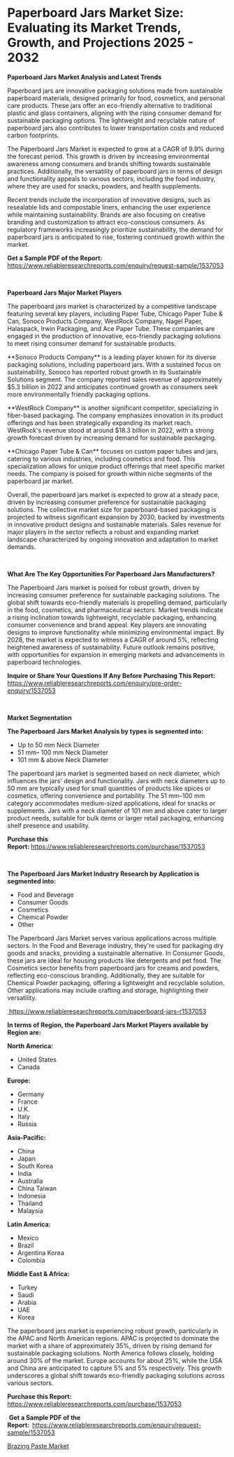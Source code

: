 <p><h1>Paperboard Jars Market Size: Evaluating its Market Trends, Growth, and Projections 2025 - 2032</h1></p><p><strong>Paperboard Jars Market Analysis and Latest Trends</strong></p>
<p><p>Paperboard jars are innovative packaging solutions made from sustainable paperboard materials, designed primarily for food, cosmetics, and personal care products. These jars offer an eco-friendly alternative to traditional plastic and glass containers, aligning with the rising consumer demand for sustainable packaging options. The lightweight and recyclable nature of paperboard jars also contributes to lower transportation costs and reduced carbon footprints.</p><p>The Paperboard Jars Market is expected to grow at a CAGR of 9.9% during the forecast period. This growth is driven by increasing environmental awareness among consumers and brands shifting towards sustainable practices. Additionally, the versatility of paperboard jars in terms of design and functionality appeals to various sectors, including the food industry, where they are used for snacks, powders, and health supplements.</p><p>Recent trends include the incorporation of innovative designs, such as resealable lids and compostable liners, enhancing the user experience while maintaining sustainability. Brands are also focusing on creative branding and customization to attract eco-conscious consumers. As regulatory frameworks increasingly prioritize sustainability, the demand for paperboard jars is anticipated to rise, fostering continued growth within the market.</p></p>
<p><strong>Get a Sample PDF of the Report:&nbsp;</strong> <a href="https://www.reliableresearchreports.com/enquiry/request-sample/1537053?utm_campaign=3111&utm_medium=2&utm_source=Github&utm_content=ia&utm_term=02042025&utm_id=paperboard-jars">https://www.reliableresearchreports.com/enquiry/request-sample/1537053</a></p>
<p>&nbsp;</p>
<p><strong>Paperboard Jars Major Market Players</strong></p>
<p><p>The paperboard jars market is characterized by a competitive landscape featuring several key players, including Paper Tube, Chicago Paper Tube & Can, Sonoco Products Company, WestRock Company, Nagel Paper, Halaspack, Irwin Packaging, and Ace Paper Tube. These companies are engaged in the production of innovative, eco-friendly packaging solutions to meet rising consumer demand for sustainable products.</p><p>**Sonoco Products Company** is a leading player known for its diverse packaging solutions, including paperboard jars. With a sustained focus on sustainability, Sonoco has reported robust growth in its Sustainable Solutions segment. The company reported sales revenue of approximately $5.3 billion in 2022 and anticipates continued growth as consumers seek more environmentally friendly packaging options.</p><p>**WestRock Company** is another significant competitor, specializing in fiber-based packaging. The company emphasizes innovation in its product offerings and has been strategically expanding its market reach. WestRock's revenue stood at around $18.3 billion in 2022, with a strong growth forecast driven by increasing demand for sustainable packaging.</p><p>**Chicago Paper Tube & Can** focuses on custom paper tubes and jars, catering to various industries, including cosmetics and food. This specialization allows for unique product offerings that meet specific market needs. The company is poised for growth within niche segments of the paperboard jar market.</p><p>Overall, the paperboard jars market is expected to grow at a steady pace, driven by increasing consumer preference for sustainable packaging solutions. The collective market size for paperboard-based packaging is projected to witness significant expansion by 2030, backed by investments in innovative product designs and sustainable materials. Sales revenue for major players in the sector reflects a robust and expanding market landscape characterized by ongoing innovation and adaptation to market demands.</p></p>
<p>&nbsp;</p>
<p><strong>What Are The Key Opportunities For Paperboard Jars Manufacturers?</strong></p>
<p><p>The Paperboard Jars market is poised for robust growth, driven by increasing consumer preference for sustainable packaging solutions. The global shift towards eco-friendly materials is propelling demand, particularly in the food, cosmetics, and pharmaceutical sectors. Market trends indicate a rising inclination towards lightweight, recyclable packaging, enhancing consumer convenience and brand appeal. Key players are innovating designs to improve functionality while minimizing environmental impact. By 2028, the market is expected to witness a CAGR of around 5%, reflecting heightened awareness of sustainability. Future outlook remains positive, with opportunities for expansion in emerging markets and advancements in paperboard technologies.</p></p>
<p><strong>Inquire or Share Your Questions If Any Before Purchasing This Report:</strong> <a href="https://www.reliableresearchreports.com/enquiry/pre-order-enquiry/1537053?utm_campaign=3111&utm_medium=2&utm_source=Github&utm_content=ia&utm_term=02042025&utm_id=paperboard-jars">https://www.reliableresearchreports.com/enquiry/pre-order-enquiry/1537053</a></p>
<p>&nbsp;</p>
<p><strong>Market Segmentation</strong></p>
<p><strong>The Paperboard Jars Market Analysis by types is segmented into:</strong></p>
<p><ul><li>Up to 50 mm Neck Diameter</li><li>51 mm– 100 mm Neck Diameter</li><li>101 mm & above Neck Diameter</li></ul></p>
<p><p>The paperboard jars market is segmented based on neck diameter, which influences the jars' design and functionality. Jars with neck diameters up to 50 mm are typically used for small quantities of products like spices or cosmetics, offering convenience and portability. The 51 mm–100 mm category accommodates medium-sized applications, ideal for snacks or supplements. Jars with a neck diameter of 101 mm and above cater to larger product needs, suitable for bulk items or larger retail packaging, enhancing shelf presence and usability.</p></p>
<p><strong>Purchase this Report:&nbsp;</strong><a href="https://www.reliableresearchreports.com/purchase/1537053?utm_campaign=3111&utm_medium=2&utm_source=Github&utm_content=ia&utm_term=02042025&utm_id=paperboard-jars">https://www.reliableresearchreports.com/purchase/1537053</a></p>
<p>&nbsp;</p>
<p><strong>The Paperboard Jars Market Industry Research by Application is segmented into:</strong></p>
<p><ul><li>Food and Beverage</li><li>Consumer Goods</li><li>Cosmetics</li><li>Chemical Powder</li><li>Other</li></ul></p>
<p><p>The Paperboard Jars Market serves various applications across multiple sectors. In the Food and Beverage industry, they're used for packaging dry goods and snacks, providing a sustainable alternative. In Consumer Goods, these jars are ideal for housing products like detergents and pet food. The Cosmetics sector benefits from paperboard jars for creams and powders, reflecting eco-conscious branding. Additionally, they are suitable for Chemical Powder packaging, offering a lightweight and recyclable solution. Other applications may include crafting and storage, highlighting their versatility.</p></p>
<p><a href="https://www.reliableresearchreports.com/paperboard-jars-r1537053?utm_campaign=3111&utm_medium=2&utm_source=Github&utm_content=ia&utm_term=02042025&utm_id=paperboard-jars">&nbsp;https://www.reliableresearchreports.com/paperboard-jars-r1537053</a></p>
<p><strong>In terms of Region, the Paperboard Jars Market Players available by Region are:</strong></p>
<p>
    <p> <strong> North America: </strong>
        <ul>
            <li>United States</li>
            <li>Canada</li>
        </ul>
        </p> 
    <p> <strong> Europe: </strong>
        <ul>
            <li>Germany</li>
            <li>France</li>
            <li>U.K.</li>
            <li>Italy</li>
            <li>Russia</li>
        </ul>
        </p> 
    <p> <strong> Asia-Pacific: </strong>
        <ul>
            <li>China</li>
            <li>Japan</li>
            <li>South Korea</li>
            <li>India</li>
            <li>Australia</li>
            <li>China Taiwan</li>
            <li>Indonesia</li>
            <li>Thailand</li>
            <li>Malaysia</li>
        </ul>
        </p> 
    <p> <strong> Latin America: </strong>
        <ul>
            <li>Mexico</li>
            <li>Brazil</li>
            <li>Argentina Korea</li>
            <li>Colombia</li>
        </ul>
        </p> 
    <p> <strong> Middle East & Africa: </strong>
        <ul>
            <li>Turkey</li>
            <li>Saudi</li>
            <li>Arabia</li>
            <li>UAE</li>
            <li>Korea</li>
        </ul>
    </p>
    </p>
<p><p>The paperboard jars market is experiencing robust growth, particularly in the APAC and North American regions. APAC is projected to dominate the market with a share of approximately 35%, driven by rising demand for sustainable packaging solutions. North America follows closely, holding around 30% of the market. Europe accounts for about 25%, while the USA and China are anticipated to capture 5% and 5% respectively. This growth underscores a global shift towards eco-friendly packaging solutions across various sectors.</p></p>
<p><strong>Purchase this Report: </strong><a href="https://www.reliableresearchreports.com/purchase/1537053?utm_campaign=3111&utm_medium=2&utm_source=Github&utm_content=ia&utm_term=02042025&utm_id=paperboard-jars">https://www.reliableresearchreports.com/purchase/1537053</a></p>
<p>&nbsp;<strong>Get a Sample PDF of the Report:&nbsp;&nbsp;</strong><a href="https://www.reliableresearchreports.com/enquiry/request-sample/1537053?utm_campaign=3111&utm_medium=2&utm_source=Github&utm_content=ia&utm_term=02042025&utm_id=paperboard-jars">https://www.reliableresearchreports.com/enquiry/request-sample/1537053</a></p>
<p><strong></strong></p>
<p><p><a href="https://github.com/akermigarib/Market-Research-Report-List-1/blob/main/brazing-paste-market.md?utm_campaign=3111&utm_medium=2&utm_source=Github&utm_content=ia&utm_term=02042025&utm_id=paperboard-jars">Brazing Paste Market</a></p></p>